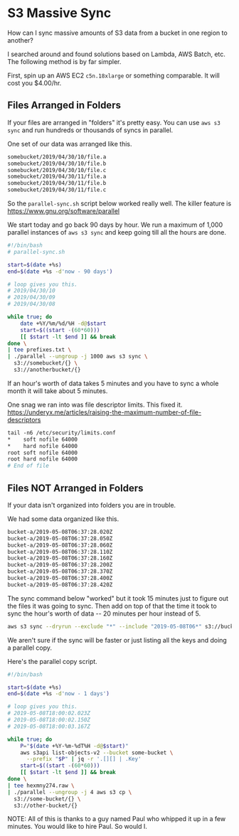 # S3 Massive Sync

How can I sync massive amounts of S3 data from a bucket in one region
to another?

I searched around and found solutions based on Lambda, AWS Batch, etc.
The following method is by far simpler.

First, spin up an AWS EC2 `c5n.18xlarge` or something comparable. It
will cost you $4.00/hr.

## Files Arranged in Folders

If your files are arranged in "folders" it's pretty easy. You can use
`aws s3 sync` and run hundreds or thousands of syncs in parallel.

One set of our data was arranged like this.

```sh
somebucket/2019/04/30/10/file.a
somebucket/2019/04/30/10/file.b
somebucket/2019/04/30/10/file.c
somebucket/2019/04/30/11/file.a
somebucket/2019/04/30/11/file.b
somebucket/2019/04/30/11/file.c
```

So the `parallel-sync.sh` script below worked really well. The killer
feature is https://www.gnu.org/software/parallel

We start today and go back 90 days by hour. We run a maximum of 1,000
parallel instances of `aws s3 sync` and keep going till all the hours
are done.

```sh
#!/bin/bash
# parallel-sync.sh

start=$(date +%s)
end=$(date +%s -d'now - 90 days')

# loop gives you this.
# 2019/04/30/10
# 2019/04/30/09
# 2019/04/30/08

while true; do
    date +%Y/%m/%d/%H -d@$start
    start=$((start -(60*60)))
    [[ $start -lt $end ]] && break
done \
| tee prefixes.txt \
| ./parallel --ungroup -j 1000 aws s3 sync \
  s3://somebucket/{} \
  s3://anotherbucket/{}
```

If an hour's worth of data takes 5 minutes and you have to sync a
whole month it will take about 5 minutes.

One snag we ran into was file descriptor limits. This fixed it.
https://underyx.me/articles/raising-the-maximum-number-of-file-descriptors

```sh
tail -n6 /etc/security/limits.conf
*    soft nofile 64000
*    hard nofile 64000
root soft nofile 64000
root hard nofile 64000
# End of file
```

## Files NOT Arranged in Folders

If your data isn't organized into folders you are in trouble.

We had some data organized like this.

```sh
bucket-a/2019-05-08T06:37:28.020Z
bucket-a/2019-05-08T06:37:28.050Z
bucket-a/2019-05-08T06:37:28.060Z
bucket-a/2019-05-08T06:37:28.110Z
bucket-a/2019-05-08T06:37:28.160Z
bucket-a/2019-05-08T06:37:28.200Z
bucket-a/2019-05-08T06:37:28.370Z
bucket-a/2019-05-08T06:37:28.400Z
bucket-a/2019-05-08T06:37:28.420Z
```

The sync command below "worked" but it took 15 minutes just to figure
out the files it was going to sync. Then add on top of that the time
it took to sync the hour's worth of data -- 20 minutes per hour instead
of 5.

```sh
aws s3 sync --dryrun --exclude "*" --include "2019-05-08T06*" s3://bucket-a/ s3://bucket-b/
```

We aren't sure if the sync will be faster or just listing all the keys
and doing a parallel copy.

Here's the parallel copy script.

```sh
#!/bin/bash

start=$(date +%s)
end=$(date +%s -d'now - 1 days')

# loop gives you this.
# 2019-05-08T18:00:02.023Z
# 2019-05-08T18:00:02.150Z
# 2019-05-08T18:00:03.167Z

while true; do
    P="$(date +%Y-%m-%dT%H -d@$start)"
    aws s3api list-objects-v2 --bucket some-bucket \
      --prefix "$P" | jq -r '.[][] | .Key'
    start=$((start -(60*60)))
    [[ $start -lt $end ]] && break
done \
| tee hexmny274.raw \
| ./parallel --ungroup -j 4 aws s3 cp \
  s3://some-bucket/{} \
  s3://other-bucket/{}
```

NOTE: All of this is thanks to a guy named Paul who whipped it up in
a few minutes. You would like to hire Paul. So would I.
